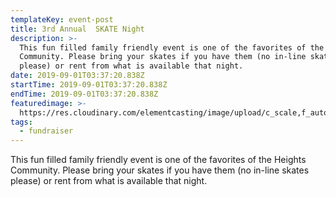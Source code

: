 ```yaml
---
templateKey: event-post
title: 3rd Annual  SKATE Night
description: >-
  This fun filled family friendly event is one of the favorites of the Heights
  Community. Please bring your skates if you have them (no in-line skates
  please) or rent from what is available that night.
date: 2019-09-01T03:37:20.838Z
startTime: 2019-09-01T03:37:20.838Z
endTime: 2019-09-01T03:37:20.838Z
featuredimage: >-
  https://res.cloudinary.com/elementcasting/image/upload/c_scale,f_auto,q_auto,w_160/v1567359034/Heights%20PTO/170620_Bando_3rd_PARTY_0717_final_copy_grande_o4v3d3.jpg
tags:
  - fundraiser
---
```

This fun filled family friendly event is one of the favorites of the Heights Community. Please bring your skates if you have them (no in-line skates please) or rent from what is available that night.
